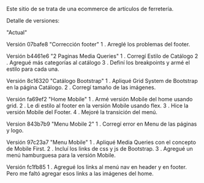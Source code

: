 Este sitio de se trata de una ecommerce de artículos de ferretería.

Detalle de versiones:

"Actual"

Versión 07bafe8 "Corrección footer"
1 . Arreglé los problemas del footer.

Versión b4461e6 "2 Paginas Media Queries" 
1 . Corregí Estilo de Catálogo
2 . Agregué más categorías al catálogo
3 . Definí los breakpoints y armé el estilo para cada una.

Versión 8c16320 "Catálogo Bootstrap"
1 . Apliqué Grid System de Bootstrap en la página Catálogo.
2 . Corregí tamaño de las imágenes.

Versión fa69ef2 "Home Mobile"
1 . Armé versión Mobile del home usando grid.
2 . Le di estilo al footer en la versión Mobile usando flex.
3 . Hice la versión Mobile del Footer.
4 . Mejoré la transición del menú.

Version 843b7b9 "Menu Mobile 2"
1 . Corregí error en Menu de las páginas y logo.

Versión 97c23a7 "Menu Mobile"
1 . Apliqué Media Queries con el concepto de Mobile First.
2 . Incluí los links de css y js de Bootstrap.
3 . Agregué un menú hamburguesa para la versión Mobile.

Versión fc1fb85
1 . Agregué los links al menú nav en header y en footer. Pero me faltó agregar esos links a las imágenes del home.